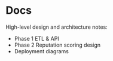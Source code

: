 # Docs

High-level design and architecture notes:
- Phase 1 ETL & API
- Phase 2 Reputation scoring design
- Deployment diagrams
